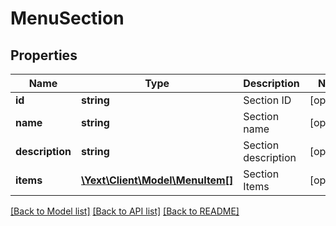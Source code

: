 # MenuSection

## Properties
Name | Type | Description | Notes
------------ | ------------- | ------------- | -------------
**id** | **string** | Section ID | [optional] 
**name** | **string** | Section name | [optional] 
**description** | **string** | Section description | [optional] 
**items** | [**\Yext\Client\Model\MenuItem[]**](MenuItem.md) | Section Items | [optional] 

[[Back to Model list]](../README.md#documentation-for-models) [[Back to API list]](../README.md#documentation-for-api-endpoints) [[Back to README]](../README.md)


